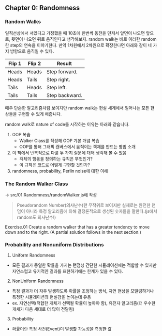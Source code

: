 ## Chapter 0: Randomness

### Random Walks

일직선상에서 서있다고 가정했을 때 10초에 한번씩 동전을 던저서 앞면이 나오면 앞으로, 뒷면이 나오면 뒤로 움직인다고 생각해보자.
random walk는 바로 이러한 random한 step의 연속을 이야기한다.
만약 1차원에서 2차원으로 확장한다면 아래와 같이 네 가지 방향으로 움직일 수 있다.

| Flip 1 | Flip 2 | Result         |
| ------ | ------ | -------------- |
| Heads  | Heads  | Step forward.  |
| Heads  | Tails  | Step right.    |
| Tails  | Heads  | Step left.     |
| Tails  | Tails  | Step backward. |

매우 단순한 알고리즘처럼 보이지만 random walk는 현실 세계에서 일어나는 모든 현상들을 구현할 수 있게 해줍니다.

random walk로 nature of code를 시작하는 이유는 아래와 같습니다.

1. OOP 복습
   - Walker Class를 작성해 OOP 기본 개념 복습
   - OOP를 통해 그래픽 캔버스에서 움직이는 객체를 만드는 방법 소개
2. 이 책에서 반복적으로 다룰 두 가지 질문에 대해 생각해 볼 수 있음
   - 객체의 행동을 정의하는 규칙은 무엇인가?
   - 이 규칙은 코드로 어떻게 구현할 것인가?
3. randomness, probability, Perlin noise에 대한 이해

### The Random Walker Class

-> src/01.Randomness/randomWalker.js에 작성

> Pseudorandom Number(의사난수)란 무작위로 보이지만 실제로는 완전한 랜덤이 아니라 특정 알고리즘에 의해 결정론적으로 생성된 숫자들을 말한다.(js에서 random도 의사난수!)

Exercise.01
Create a random walker that has a greater tendency to move down and to the right. (A partial solution follows in the next section.)

### Probability and Nonuniform Distributions

1. Uniform Randomness

- 모든 결과가 동일한 확률을 가지는 랜덤성 간단한 시뮬레이션에는 적합할 수 있지만 자연스럽고 유기적인 결과를 표현하기에는 한계가 있을 수 있다.

2. NonUniform Randomness

- 특정 결과가 더 자주 발생하도록 확률을 조정하는 방식, 자연 현상을 모델링하거나 특정한 시뮬레이션의 현실감을 높이는데 유용
- ex. 자연선택(적합한 개체가 선택될 확률이 높아야 함), 유전자 알고리즘(더 우수한 개체가 다음 세대로 더 많이 전달됨)

3. Probability

- 확률이란 특정 사건(Event)이 발생할 가능성을 측정한 값
